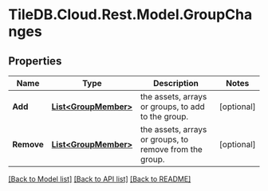 
# TileDB.Cloud.Rest.Model.GroupChanges

## Properties

Name | Type | Description | Notes
------------ | ------------- | ------------- | -------------
**Add** | [**List&lt;GroupMember&gt;**](GroupMember.md) | the assets, arrays or groups, to add to the group. | [optional] 
**Remove** | [**List&lt;GroupMember&gt;**](GroupMember.md) | the assets, arrays or groups, to remove from the group. | [optional] 

[[Back to Model list]](../README.md#documentation-for-models)
[[Back to API list]](../README.md#documentation-for-api-endpoints)
[[Back to README]](../README.md)

